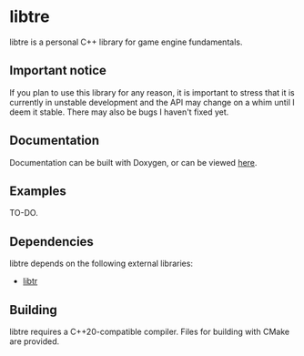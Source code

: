 # libtre
libtre is a personal C++ library for game engine fundamentals.

## Important notice ##

If you plan to use this library for any reason, it is important to stress that it is currently in unstable development and the API may change on a whim until I deem it stable. There may also be bugs I haven't fixed yet.

## Documentation ##

Documentation can be built with Doxygen, or can be viewed [here](https://trdario.github.io/libtre/).

## Examples ##

TO-DO.

## Dependencies ##
libtre depends on the following external libraries:
- [libtr](https://github.com/TRDario/libtr)

## Building ##
libtre requires a C++20-compatible compiler. Files for building with CMake are provided.